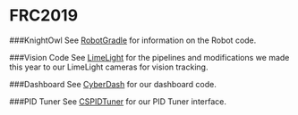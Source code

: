 # FRC2019

###KnightOwl
See [RobotGradle](https://github.com/frcteam195/FRC2019/tree/master/RobotGradle) for information on the Robot code. 

###Vision Code
See [LimeLight](https://github.com/frcteam195/FRC2019/tree/master/LimeLight) for the pipelines and modifications we made this year to our LimeLight cameras for vision tracking.

###Dashboard
See [CyberDash](https://github.com/frcteam195/CyberDash) for our dashboard code.

###PID Tuner
See [CSPIDTuner](https://github.com/frcteam195/CSPIDTuner) for our PID Tuner interface.